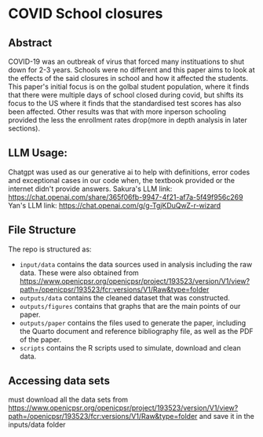 # COVID School closures

## Abstract

 COVID-19 was an outbreak of virus that forced many instituations to shut down for 2-3 years. Schools were no different and this paper aims to look at the effects of the said closures in school and how it affected the students. This paper's initial focus is on the golbal student population, where it finds that there were multiple days of school closed during covid, but shifts its focus to the US where it finds that the standardised test scores has also been affected. Other results was that with more inperson schooling provided the less the enrollment rates drop(more in depth analysis in later sections). 


## LLM Usage: 
Chatgpt was used as our generative ai to help with definitions, error codes and exceptional cases in our code when, the textbook provided or the internet didn't provide answers.
Sakura's LLM link: https://chat.openai.com/share/365f06fb-9947-4f21-af7a-5f49f956c269 
Yan's LLM link: https://chat.openai.com/g/g-TgjKDuQwZ-r-wizard


## File Structure

The repo is structured as:

-   `input/data` contains the data sources used in analysis including the raw data. These were also obtained from https://www.openicpsr.org/openicpsr/project/193523/version/V1/view?path=/openicpsr/193523/fcr:versions/V1/Raw&type=folder 
-   `outputs/data` contains the cleaned dataset that was constructed.
-    `outputs/figures` contains that graphs that are the main points of our paper. 
-   `outputs/paper` contains the files used to generate the paper, including the Quarto document and reference bibliography file, as well as the PDF of the paper. 
-   `scripts` contains the R scripts used to simulate, download and clean data.

## Accessing data sets
 must download all the data sets from https://www.openicpsr.org/openicpsr/project/193523/version/V1/view?path=/openicpsr/193523/fcr:versions/V1/Raw&type=folder and save it in the inputs/data folder
